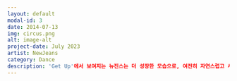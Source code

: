 ```yaml
---
layout: default
modal-id: 3
date: 2014-07-13
img: circus.png
alt: image-alt
project-date: July 2023
artist: NewJeans
category: Dance
description: 'Get Up'에서 보여지는 뉴진스는 더 성장한 모습으로, 여전히 자연스럽고 세련된 매력을 발산하며, 좋은 음악을 하고 있다. 'Get Up'은 뉴진스의 포부와 각오가 그대로 담긴, 뉴진스의 본질을 담아내는 또 하나의 앨범이다.
---
```

